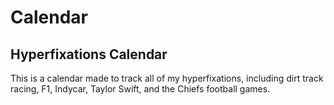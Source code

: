 # Calendar
## Hyperfixations Calendar
This is a calendar made to track all of my hyperfixations, including dirt track racing, F1, Indycar, Taylor Swift, and the Chiefs football games.
